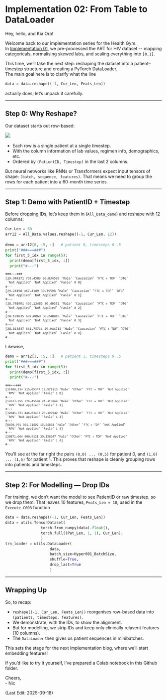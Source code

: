 # Implementation 02: From Table to DataLoader

Hey, hello, and Kia Ora!  

Welcome back to our implementation series for the Health Gym.  
In [Implementation 01](https://github.com/NicKuo-ResearchStuff/Health_Gym_AI/tree/main/Blogs/Blogs_Z_Implementation/Implementation01), we pre-processed the ART for HIV dataset -- mapping categoricals, normalising skewed labs, and scaling everything into `[0,1]`.  

This time, we’ll take the next step: reshaping the dataset into a patient–timestep structure and creating a PyTorch DataLoader.  
The main goal here is to clarify what the line

```python
data = data.reshape((-1, Cur_Len, Feats_Len))
````

actually does; let’s unpack it carefully.

---

## Step 0: Why Reshape?

Our dataset starts out row-based:

<img src="Supporting_Images/ZFig004_ArtHivHead.png" width="600"/>  

* Each row is a single patient at a single timestep.
* With the column information of lab values, regimen info, demographics, etc.
* Ordered by `(PatientID, Timestep)` in the last 2 columns.

But neural networks like RNNs or Transformers expect input tensors of shape: `(batch, sequence, features)`.
That means we need to group the rows for each patient into a 60-month time series.

---

## Step 1: Demo with PatientID + Timestep

Before dropping IDs, let’s keep them in (`All_Data_demo`) and reshape with 12 columns:

```python
Cur_Len = 60
arr12 = All_Data.values.reshape((-1, Cur_Len, 12))

demo = arr12[0, :5, :]   # patient 0, timesteps 0..5
print("###===###")
for first_5_idx in range(5):
  print(demo[first_5_idx, :])
  print("#---")
```
<img src="Supporting_Images/ZFig017_SanityCheck01.png" width="400"/>  

Likewise,
```python
demo = arr12[1, :5, :]   # patient 1, timesteps 0..5
print("###===###")
for first_5_idx in range(5):
  print(demo[first_5_idx, :])
  print("#---")
```
<img src="Supporting_Images/ZFig018_SanityCheck02.png" width="400"/>  

You’ll see at the far right the pairs `(0,0) ... (0,5)` for patient 0, and `(1,0) ... (1,5)` for patient 1.
This proves that reshape is cleanly grouping rows into patients and timesteps.

---

## Step 2: For Modelling — Drop IDs

For training, we don’t want the model to see PatientID or raw timestep, so we drop them.
That leaves 10 features, `Feats_Len = 10`, used in the `Execute_C003` function

```python
data = data.reshape((-1, Cur_Len, Feats_Len))
data = utils.TensorDataset(
                torch.from_numpy(data).float(),
                torch.full((Pat_Len, 1, 1), Cur_Len),
                )
trn_loader = utils.DataLoader(
                    data,
                    batch_size=Hyper001_BatchSize,
                    shuffle=True,
                    drop_last=True
                    )
```
---
## Wrapping Up

So, to recap:

* `reshape((-1, Cur_Len, Feats_Len))` reorganises row-based data into `(patients, timesteps, features)`.
* We demonstrate, with the IDs, to show the alignment.
* But for modelling, we strip IDs and keep only clinically relavent features (10 columns).
* The `DataLoader` then gives us patient sequences in minibatches.

This sets the stage for the next implementation blog, where we’ll start embedding features!

If you’d like to try it yourself, I’ve prepared a Colab notebook in this Github folder.

Cheers,</br>
\- Nic

(Last Edit: 2025-09-18)
